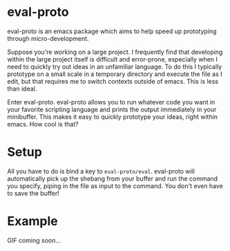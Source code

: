 # eval-proto

eval-proto is an emacs package which aims to help speed up prototyping through
micro-development.

Suppose you're working on a large project. I frequently find that developing
within the large project itself is difficult and error-prone, especially when I
need to quickly try out ideas in an unfamiliar language. To do this I typically
prototype on a small scale in a temporary directory and execute the file as I
edit, but that requires me to switch contexts outside of emacs. This is less
than ideal.

Enter eval-proto. eval-proto allows you to run whatever code you want in your
favorite scripting language and prints the output immediately in your
minibuffer. This makes it easy to quickly prototype your ideas, right within
emacs. How cool is that?

# Setup

All you have to do is bind a key to `eval-proto/eval`. eval-proto will
automatically pick up the shebang from your buffer and run the command you
specify, piping in the file as input to the command. You don't even have to save
the buffer!

# Example

GIF coming soon...

